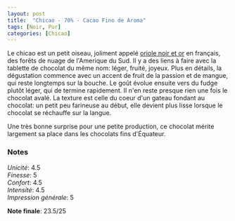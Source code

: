 ```yaml
---
layout: post
title:  "Chicao - 70% - Cacao Fino de Aroma"
tags: [Noir, Pur] 
categories: [Chicao]
---
```


Le chicao est un petit oiseau, joliment appelé [oriole noir et or](https://fr.wikipedia.org/wiki/Oriole_noir_et_or) en français, des forêts de nuage de l'Amerique du Sud. Il y a des liens à faire avec la tablette de chocolat du même nom: léger, fruité, joyeux. 
Plus en détails, la dégustation commence avec un accent de fruit de la passion et de mangue, qui reste longtemps sur la bouche. Le goût évolue ensuite vers du fudge plutôt léger, qui de termine rapidement. Il n'en reste presque rien une fois le chocolat avalé.
La texture est celle du coeur d'un gateau fondant au chocolat: un petit peu farineuse au début, elle devient plus lisse lorsque le chocolat se réchauffe sur la langue.

Une très bonne surprise pour une petite production, ce chocolat mérite largement sa place dans les chocolats fins d'Équateur.


### Notes

_Unicité_: 4.5  
_Finesse_: 5  
_Confort_: 4.5  
_Intensité_: 4.5  
_Impression générale_: 5 

**Note finale**: 23.5/25